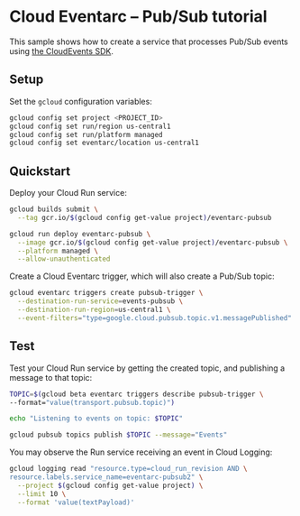# Cloud Eventarc – Pub/Sub tutorial

This sample shows how to create a service that processes Pub/Sub events using 
[the CloudEvents SDK](https://github.com/cloudevents/sdk-python).

## Setup

Set the `gcloud` configuration variables:

```sh
gcloud config set project <PROJECT_ID>
gcloud config set run/region us-central1
gcloud config set run/platform managed
gcloud config set eventarc/location us-central1
```

## Quickstart

Deploy your Cloud Run service:

```sh
gcloud builds submit \
  --tag gcr.io/$(gcloud config get-value project)/eventarc-pubsub

gcloud run deploy eventarc-pubsub \
  --image gcr.io/$(gcloud config get-value project)/eventarc-pubsub \
  --platform managed \
  --allow-unauthenticated
```

Create a Cloud Eventarc trigger, which will also create a Pub/Sub topic:

```sh
gcloud eventarc triggers create pubsub-trigger \
  --destination-run-service=events-pubsub \
  --destination-run-region=us-central1 \
  --event-filters="type=google.cloud.pubsub.topic.v1.messagePublished"
```

## Test

Test your Cloud Run service by getting the created topic, and publishing a message to that topic:

```sh
TOPIC=$(gcloud beta eventarc triggers describe pubsub-trigger \
--format="value(transport.pubsub.topic)")

echo "Listening to events on topic: $TOPIC"

gcloud pubsub topics publish $TOPIC --message="Events"
```

You may observe the Run service receiving an event in Cloud Logging:

```sh
gcloud logging read "resource.type=cloud_run_revision AND \
resource.labels.service_name=eventarc-pubsub2" \
  --project $(gcloud config get-value project) \
  --limit 10 \
  --format 'value(textPayload)'
```
